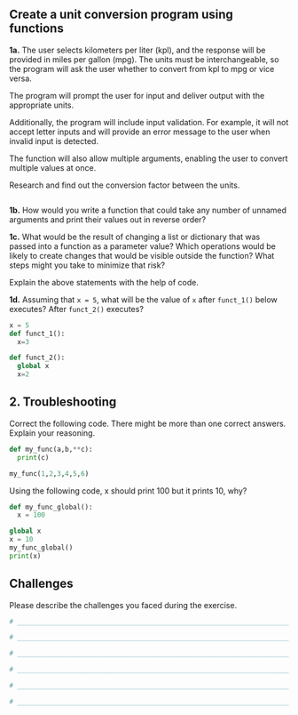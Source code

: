 ## Create a unit conversion program using functions

**1a.** The user selects kilometers per liter (kpl), and the response will be provided in miles per gallon (mpg). The units must be interchangeable, so the program will ask the user whether to convert from kpl to mpg or vice versa.

The program will prompt the user for input and deliver output with the appropriate units.

Additionally, the program will include input validation. For example, it will not accept letter inputs and will provide an error message to the user when invalid input is detected.

The function will also allow multiple arguments, enabling the user to convert multiple values at once.

Research and find out the conversion factor between the units.
```python

```
**1b.** How would you write a function that could take any number of unnamed arguments and print their values out in reverse order?

**1c.** What would be the result of changing a list or dictionary that was passed into a function as a parameter value? Which operations would be likely to create changes that would be visible outside the function? What steps might you take to minimize that risk?

Explain the above statements with the help of code.

**1d.** Assuming that `x = 5`, what will be the value of `x` after `funct_1()` below executes? After `funct_2()` executes?

```python
x = 5
def funct_1():
  x=3

def funct_2():
  global x
  x=2
```

## 2. Troubleshooting

Correct the following code. There might be more than one correct answers. Explain your reasoning.

```python
def my_func(a,b,**c):
  print(c)

my_func(1,2,3,4,5,6)
```

Using the following code, x should print 100 but it prints 10, why?

```python
def my_func_global():
  x = 100

global x
x = 10
my_func_global()
print(x)
```

## Challenges

Please describe the challenges you faced during the exercise.

```python
# _________________________________________________________________________________________________

# _________________________________________________________________________________________________

# _________________________________________________________________________________________________

# _________________________________________________________________________________________________

# _________________________________________________________________________________________________

# _________________________________________________________________________________________________

```
